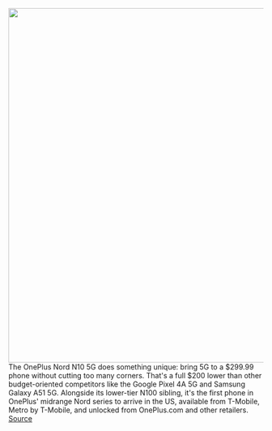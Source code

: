<img src='https://cdn.vox-cdn.com/thumbor/ym23Fbo-JbTnqfSQVreD9Zk8eL0=/0x0:2040x1360/1200x675/filters:focal(857x517:1183x843)/cdn.vox-cdn.com/uploads/chorus_image/image/68621562/ajohnson200104_4354_0001.0.jpg' width='700px' /><br/>
The OnePlus Nord N10 5G does something unique: bring 5G to a $299.99 phone without cutting too many corners. That's a full $200 lower than other budget-oriented competitors like the Google Pixel 4A 5G and Samsung Galaxy A51 5G. Alongside its lower-tier N100 sibling, it's the first phone in OnePlus' midrange Nord series to arrive in the US, available from T-Mobile, Metro by T-Mobile, and unlocked from OnePlus.com and other retailers.
<a href='https://www.theverge.com/22214280/oneplus-nord-n10-5g-review'> Source <a/>